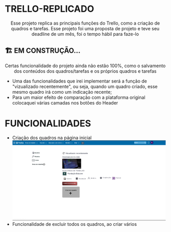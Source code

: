 # TRELLO-REPLICADO

<p align="center">Esse projeto replica as principais funções do Trello, como a criação de quadros e tarefas. Esse projeto foi uma proposta de projeto e teve seu deadline de um mês, foi o tempo hábil para faze-lo</p>

## 🏗️ EM CONSTRUÇÃO...

<p align="center">Certas funcionalidade do projeto ainda não estão 100%, como o salvamento dos conteúdos dos quadros/tarefas e os próprios quadros e tarefas</p>
<ul>
    <li> Uma das funcionalidades que irei implementar será a função de "vizualizado recentemente", ou seja, quando um quadro criado, esse mesmo quadro irá como um indicação recente;<br>
    <li> Para um maior efeito de comparação com a plataforma original colocaquei várias camadas nos botões do Header
</ul>

# FUNCIONALIDADES

<ul>
    <li>Criação dos quadros na página inicial
    <img src="imagens/captureREADME/index.png"><br>
    <li>Funcionalidade de excluir todos os quadros, ao criar vários
</ul>

 

